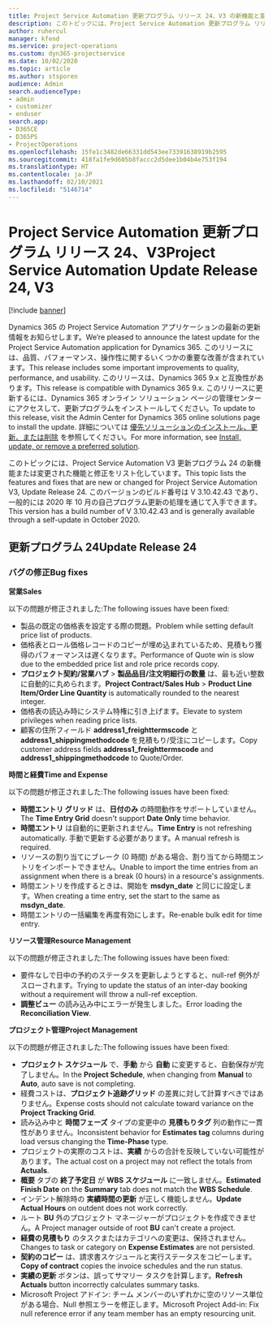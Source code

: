 ```yaml
---
title: Project Service Automation 更新プログラム リリース 24、V3 の新機能と変更点
description: このトピックには、Project Service Automation 更新プログラム リリース 24、V3 で利用可能な機能と修正をリスト化しています。
author: ruhercul
manager: kfend
ms.service: project-operations
ms.custom: dyn365-projectservice
ms.date: 10/02/2020
ms.topic: article
ms.author: stsporen
audience: Admin
search.audienceType:
- admin
- customizer
- enduser
search.app:
- D365CE
- D365PS
- ProjectOperations
ms.openlocfilehash: 15fe1c3482de66331dd543ee73391638919b2595
ms.sourcegitcommit: 418fa1fe9d605b8faccc2d5dee1b04b4e753f194
ms.translationtype: HT
ms.contentlocale: ja-JP
ms.lasthandoff: 02/10/2021
ms.locfileid: "5146714"
---
```

# <a name="project-service-automation-update-release-24-v3"></a><span data-ttu-id="04ad5-103">Project Service Automation 更新プログラム リリース 24、V3</span><span class="sxs-lookup"><span data-stu-id="04ad5-103">Project Service Automation Update Release 24, V3</span></span>

[!include [banner](../includes/psa-now-project-operations.md)]

<span data-ttu-id="04ad5-104">Dynamics 365 の Project Service Automation アプリケーションの最新の更新情報をお知らせします。</span><span class="sxs-lookup"><span data-stu-id="04ad5-104">We’re pleased to announce the latest update for the Project Service Automation application for Dynamics 365.</span></span> <span data-ttu-id="04ad5-105">このリリースには、品質、パフォーマンス、操作性に関するいくつかの重要な改善が含まれています。</span><span class="sxs-lookup"><span data-stu-id="04ad5-105">This release includes some important improvements to quality, performance, and usability.</span></span> <span data-ttu-id="04ad5-106">このリリースは、Dynamics 365 9.x と互換性があります。</span><span class="sxs-lookup"><span data-stu-id="04ad5-106">This release is compatible with Dynamics 365 9.x.</span></span> <span data-ttu-id="04ad5-107">このリリースに更新するには、Dynamics 365 オンライン ソリューション ページの管理センターにアクセスして、更新プログラムをインストールしてください。</span><span class="sxs-lookup"><span data-stu-id="04ad5-107">To update to this release, visit the Admin Center for Dynamics 365 online solutions page to install the update.</span></span> <span data-ttu-id="04ad5-108">詳細については [優先ソリューションのインストール、更新、または削除](https://docs.microsoft.com/power-platform/admin/install-remove-preferred-solution) を参照してください。</span><span class="sxs-lookup"><span data-stu-id="04ad5-108">For more information, see [Install, update, or remove a preferred solution](https://docs.microsoft.com/power-platform/admin/install-remove-preferred-solution).</span></span>

<span data-ttu-id="04ad5-109">このトピックには、Project Service Automation V3 更新プログラム 24 の新機能または変更された機能と修正をリスト化しています。</span><span class="sxs-lookup"><span data-stu-id="04ad5-109">This topic lists the features and fixes that are new or changed for Project Service Automation V3, Update Release 24.</span></span> <span data-ttu-id="04ad5-110">このバージョンのビルド番号は V 3.10.42.43 であり、一般的には 2020 年 10 月の自己プログラム更新の処理を通じて入手できます。</span><span class="sxs-lookup"><span data-stu-id="04ad5-110">This version has a build number of V 3.10.42.43 and is generally available through a self-update in October 2020.</span></span>

## <a name="update-release-24"></a><span data-ttu-id="04ad5-111">更新プログラム 24</span><span class="sxs-lookup"><span data-stu-id="04ad5-111">Update Release 24</span></span>

### <a name="bug-fixes"></a><span data-ttu-id="04ad5-112">バグの修正</span><span class="sxs-lookup"><span data-stu-id="04ad5-112">Bug fixes</span></span>

<span data-ttu-id="04ad5-113">**営業**</span><span class="sxs-lookup"><span data-stu-id="04ad5-113">**Sales**</span></span>

<span data-ttu-id="04ad5-114">以下の問題が修正されました:</span><span class="sxs-lookup"><span data-stu-id="04ad5-114">The following issues have been fixed:</span></span>

- <span data-ttu-id="04ad5-115">製品の既定の価格表を設定する際の問題。</span><span class="sxs-lookup"><span data-stu-id="04ad5-115">Problem while setting default price list of products.</span></span>
- <span data-ttu-id="04ad5-116">価格表とロール価格レコードのコピーが埋め込まれているため、見積もり獲得のパフォーマンスは遅くなります。</span><span class="sxs-lookup"><span data-stu-id="04ad5-116">Performance of Quote win is slow due to the embedded price list and role price records copy.</span></span>
- <span data-ttu-id="04ad5-117">**プロジェクト契約/営業ハブ** > **製品品目/注文明細行の数量** は、最も近い整数に自動的に丸められます。</span><span class="sxs-lookup"><span data-stu-id="04ad5-117">**Project Contract/Sales Hub** > **Product Line Item/Order Line Quantity** is automatically rounded to the nearest integer.</span></span>
- <span data-ttu-id="04ad5-118">価格表の読込み時にシステム特権に引き上げます。</span><span class="sxs-lookup"><span data-stu-id="04ad5-118">Elevate to system privileges when reading price lists.</span></span>
- <span data-ttu-id="04ad5-119">顧客の住所フィールド **address1_freighttermscode** と **address1_shippingmethodcode** を見積もり/受注にコピーします。</span><span class="sxs-lookup"><span data-stu-id="04ad5-119">Copy customer address fields **address1_freighttermscode** and **address1_shippingmethodcode** to Quote/Order.</span></span> 


<span data-ttu-id="04ad5-120">**時間と経費**</span><span class="sxs-lookup"><span data-stu-id="04ad5-120">**Time and Expense**</span></span>

<span data-ttu-id="04ad5-121">以下の問題が修正されました:</span><span class="sxs-lookup"><span data-stu-id="04ad5-121">The following issues have been fixed:</span></span>

- <span data-ttu-id="04ad5-122">**時間エントリ グリッド** は、**日付のみ** の時間動作をサポートしていません。</span><span class="sxs-lookup"><span data-stu-id="04ad5-122">The **Time Entry Grid** doesn't support **Date Only** time behavior.</span></span>
- <span data-ttu-id="04ad5-123">**時間エントリ** は自動的に更新されません。</span><span class="sxs-lookup"><span data-stu-id="04ad5-123">**Time Entry** is not refreshing automatically.</span></span> <span data-ttu-id="04ad5-124">手動で更新する必要があります。</span><span class="sxs-lookup"><span data-stu-id="04ad5-124">A manual refresh is required.</span></span>
- <span data-ttu-id="04ad5-125">リソースの割り当てにブレーク (0 時間) がある場合、割り当てから時間エントリをインポートできません。</span><span class="sxs-lookup"><span data-stu-id="04ad5-125">Unable to import the time entries from an assignment when there is a break (0 hours) in a resource's assignments.</span></span>
- <span data-ttu-id="04ad5-126">時間エントリを作成するときは、開始を **msdyn_date** と同じに設定します。</span><span class="sxs-lookup"><span data-stu-id="04ad5-126">When creating a time entry, set the start to the same as **msdyn_date**.</span></span>
- <span data-ttu-id="04ad5-127">時間エントリの一括編集を再度有効にします。</span><span class="sxs-lookup"><span data-stu-id="04ad5-127">Re-enable bulk edit for time entry.</span></span>

<span data-ttu-id="04ad5-128">**リソース管理**</span><span class="sxs-lookup"><span data-stu-id="04ad5-128">**Resource Management**</span></span>

<span data-ttu-id="04ad5-129">以下の問題が修正されました:</span><span class="sxs-lookup"><span data-stu-id="04ad5-129">The following issues have been fixed:</span></span>

- <span data-ttu-id="04ad5-130">要件なしで日中の予約のステータスを更新しようとすると、null-ref 例外がスローされます。</span><span class="sxs-lookup"><span data-stu-id="04ad5-130">Trying to update the status of an inter-day booking without a requirement will throw a null-ref exception.</span></span>
- <span data-ttu-id="04ad5-131">**調整ビュー** の読み込み中にエラーが発生しました。</span><span class="sxs-lookup"><span data-stu-id="04ad5-131">Error loading the **Reconciliation View**.</span></span>


<span data-ttu-id="04ad5-132">**プロジェクト管理**</span><span class="sxs-lookup"><span data-stu-id="04ad5-132">**Project Management**</span></span>

<span data-ttu-id="04ad5-133">以下の問題が修正されました:</span><span class="sxs-lookup"><span data-stu-id="04ad5-133">The following issues have been fixed:</span></span>

- <span data-ttu-id="04ad5-134">**プロジェクト スケジュール** で、**手動** から **自動** に変更すると、自動保存が完了しません。</span><span class="sxs-lookup"><span data-stu-id="04ad5-134">In the **Project Schedule**, when changing from **Manual** to **Auto**, auto save is not completing.</span></span>
- <span data-ttu-id="04ad5-135">経費コストは、**プロジェクト追跡グリッド** の差異に対して計算すべきではありません。</span><span class="sxs-lookup"><span data-stu-id="04ad5-135">Expense costs should not calculate toward variance on the **Project Tracking Grid**.</span></span>
- <span data-ttu-id="04ad5-136">読み込み中と **時間フェーズ** タイプの変更中の **見積もりタグ** 列の動作に一貫性がありません。</span><span class="sxs-lookup"><span data-stu-id="04ad5-136">Inconsistent behavior for **Estimates tag** columns during load versus changing the **Time-Phase** type.</span></span>
- <span data-ttu-id="04ad5-137">プロジェクトの実際のコストは、**実績** からの合計を反映していない可能性があります。</span><span class="sxs-lookup"><span data-stu-id="04ad5-137">The actual cost on a project may not reflect the totals from **Actuals**.</span></span>
- <span data-ttu-id="04ad5-138">**概要** タブの **終了予定日** が **WBS スケジュール** に一致しません。</span><span class="sxs-lookup"><span data-stu-id="04ad5-138">**Estimated Finish Date** on the **Summary** tab does not match the **WBS Schedule**.</span></span>
- <span data-ttu-id="04ad5-139">インデント解除時の **実績時間の更新** が正しく機能しません。</span><span class="sxs-lookup"><span data-stu-id="04ad5-139">**Update Actual Hours** on outdent does not work correctly.</span></span>
- <span data-ttu-id="04ad5-140">ルート **BU** 外のプロジェクト マネージャーがプロジェクトを作成できません。</span><span class="sxs-lookup"><span data-stu-id="04ad5-140">A Project manager outside of root **BU** can't create a project.</span></span>
- <span data-ttu-id="04ad5-141">**経費の見積もり** のタスクまたはカテゴリへの変更は、保持されません。</span><span class="sxs-lookup"><span data-stu-id="04ad5-141">Changes to task or category on **Expense Estimates** are not persisted.</span></span>
- <span data-ttu-id="04ad5-142">**契約のコピー** は、請求書スケジュールと実行ステータスをコピーします。</span><span class="sxs-lookup"><span data-stu-id="04ad5-142">**Copy of contract** copies the invoice schedules and the run status.</span></span>
- <span data-ttu-id="04ad5-143">**実績の更新** ボタンは、誤ってサマリー タスクを計算します。</span><span class="sxs-lookup"><span data-stu-id="04ad5-143">**Refresh Actuals** button incorrectly calculates summary tasks.</span></span>
- <span data-ttu-id="04ad5-144">Microsoft Project アドイン: チーム メンバーのいずれかに空のリソース単位がある場合、Null 参照エラーを修正します。</span><span class="sxs-lookup"><span data-stu-id="04ad5-144">Microsoft Project Add-in: Fix null reference error if any team member has an empty resourcing unit.</span></span>

